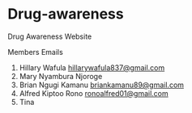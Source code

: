 # Drug-awareness
Drug Awareness Website

Members                                        Emails
1. Hillary Wafula                 hillarywafula837@gmail.com
2. Mary Nyambura Njoroge
3. Brian Ngugi  Kamanu                   briankamanu89@gmail.com
4. Alfred Kiptoo Rono              ronoalfred01@gmail.com
5. Tina
